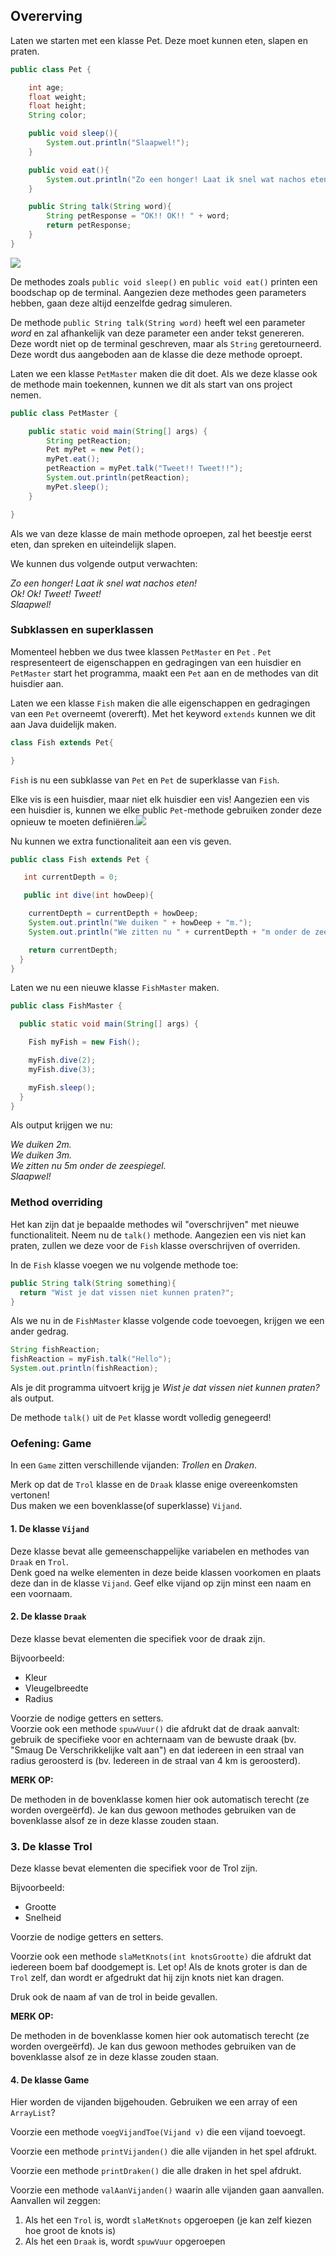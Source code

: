 ## Overerving

Laten we starten met een klasse Pet. Deze moet kunnen eten, slapen en praten.

```java
public class Pet {

    int age;
    float weight;
    float height;
    String color;

    public void sleep(){
        System.out.println("Slaapwel!");
    }

    public void eat(){
        System.out.println("Zo een honger! Laat ik snel wat nachos eten!");
    }

    public String talk(String word){
        String petResponse = "OK!! OK!! " + word;
        return petResponse;
    }
}
```

![](/assets/friendlymonster1.png)

De methodes zoals `public void sleep()` en `public void eat()` printen een boodschap op de terminal. Aangezien deze methodes geen parameters hebben, gaan deze altijd eenzelfde gedrag simuleren.

De methode `public String talk(String word)` heeft wel een parameter _word_ en zal afhankelijk van deze parameter een ander tekst genereren. Deze wordt niet op de terminal geschreven, maar als `String` geretourneerd. Deze wordt dus aangeboden aan de klasse die deze methode oproept.

Laten we een klasse `PetMaster` maken die dit doet. Als we deze klasse ook de methode main toekennen, kunnen we dit als start van ons project nemen.

```java
public class PetMaster {

    public static void main(String[] args) {
        String petReaction;
        Pet myPet = new Pet();
        myPet.eat();
        petReaction = myPet.talk("Tweet!! Tweet!!");
        System.out.println(petReaction);
        myPet.sleep();
    }

}
```

Als we van deze klasse de main methode oproepen, zal het beestje eerst eten, dan spreken en uiteindelijk slapen.

We kunnen dus volgende output verwachten:

_Zo een honger! Laat ik snel wat nachos eten!  
Ok! Ok! Tweet! Tweet!  
Slaapwel!_

### Subklassen en superklassen

Momenteel hebben we dus twee klassen `PetMaster` en `Pet` . `Pet` respresenteert de eigenschappen en gedragingen van een huisdier en `PetMaster` start het programma, maakt een `Pet` aan en de methodes van dit huisdier aan.

Laten we een klasse `Fish` maken die alle eigenschappen en gedragingen van een `Pet` overneemt \(overerft\). Met het keyword `extends` kunnen we dit aan Java duidelijk maken.

```java
class Fish extends Pet{

}
```

`Fish` is nu een subklasse van `Pet` en `Pet` de superklasse van `Fish`.

Elke vis is een huisdier, maar niet elk huisdier een vis! Aangezien een vis een huisdier is, kunnen we elke public `Pet`-methode gebruiken zonder deze opnieuw te moeten definiëren.![](/assets/classhierarchy.png)

Nu kunnen we extra functionaliteit aan een vis geven.

```java
public class Fish extends Pet {

   int currentDepth = 0;

   public int dive(int howDeep){

    currentDepth = currentDepth + howDeep;
    System.out.println("We duiken " + howDeep + "m.");
    System.out.println("We zitten nu " + currentDepth + "m onder de zeespiegel");

    return currentDepth;
  }
}
```

Laten we nu een nieuwe klasse `FishMaster` maken.

```java
public class FishMaster {

  public static void main(String[] args) {

    Fish myFish = new Fish();

    myFish.dive(2);
    myFish.dive(3);

    myFish.sleep();
  }
}
```

Als output krijgen we nu:

_We duiken 2m.  
We duiken 3m.  
We zitten nu 5m onder de zeespiegel.  
Slaapwel!_

### Method overriding

Het kan zijn dat je bepaalde methodes wil "overschrijven" met nieuwe functionaliteit. Neem nu de `talk()` methode. Aangezien een vis niet kan praten, zullen we deze voor de `Fish` klasse overschrijven of overriden.

In de `Fish` klasse voegen we nu volgende methode toe:

```java
public String talk(String something){
  return "Wist je dat vissen niet kunnen praten?";
}
```

Als we nu in de `FishMaster` klasse volgende code toevoegen, krijgen we een ander gedrag.

```java
String fishReaction;
fishReaction = myFish.talk("Hello");
System.out.println(fishReaction);
```

Als je dit programma uitvoert krijg je _Wist je dat vissen niet kunnen praten?_ als output.

De methode `talk()` uit de `Pet` klasse wordt volledig genegeerd!

### Oefening: Game

In een `Game` zitten verschillende vijanden: _Trollen_ en _Draken_.

Merk op dat de `Trol` klasse en de `Draak` klasse enige overeenkomsten vertonen!  
Dus maken we een bovenklasse\(of superklasse\) `Vijand`.

#### 1. De klasse `Vijand`

Deze klasse bevat alle gemeenschappelijke variabelen en methodes van `Draak` en `Trol`.  
Denk goed na welke elementen in deze beide klassen voorkomen en plaats deze dan in de klasse `Vijand`. Geef elke vijand op zijn minst een naam en een voornaam.

#### 2. De klasse `Draak`

Deze klasse bevat elementen die specifiek voor de draak zijn.

Bijvoorbeeld:

* Kleur
* Vleugelbreedte
* Radius

Voorzie de nodige getters en setters.  
Voorzie ook een methode `spuwVuur()` die afdrukt dat de draak aanvalt: gebruik de specifieke voor en achternaam van de bewuste draak \(bv. "Smaug De Verschrikkelijke valt aan"\) en dat iedereen in een straal van radius geroosterd is \(bv. Iedereen in de straal van 4 km is geroosterd\).

**MERK OP:**

De methoden in de bovenklasse komen hier ook automatisch terecht \(ze worden overgeërfd\). Je kan dus gewoon methodes gebruiken van de bovenklasse alsof ze in deze klasse zouden staan.

### 3. De klasse Trol

Deze klasse bevat elementen die specifiek voor de Trol zijn.

Bijvoorbeeld:

* Grootte
* Snelheid

Voorzie de nodige getters en setters.

Voorzie ook een methode `slaMetKnots(int knotsGrootte)` die afdrukt dat iedereen boem baf doodgemept is. Let op! Als de knots groter is dan de `Trol` zelf, dan wordt er afgedrukt dat hij zijn knots niet kan dragen.

Druk ook de naam af van de trol in beide gevallen.

**MERK OP:**

De methoden in de bovenklasse komen hier ook automatisch terecht \(ze worden overgeërfd\). Je kan dus gewoon methodes gebruiken van de bovenklasse alsof ze in deze klasse zouden staan.

#### 4. De klasse Game

Hier worden de vijanden bijgehouden. Gebruiken we een array of een `ArrayList`?

Voorzie een methode `voegVijandToe(Vijand v)` die een vijand toevoegt.

Voorzie een methode `printVijanden()` die alle vijanden in het spel afdrukt.

Voorzie een methode `printDraken()` die alle draken in het spel afdrukt.

Voorzie een methode `valAanVijanden()` waarin alle vijanden gaan aanvallen. Aanvallen wil zeggen:

1. Als het een `Trol` is, wordt `slaMetKnots` opgeroepen \(je kan zelf kiezen hoe groot de knots is\)
2. Als het een `Draak` is, wordt `spuwVuur` opgeroepen



